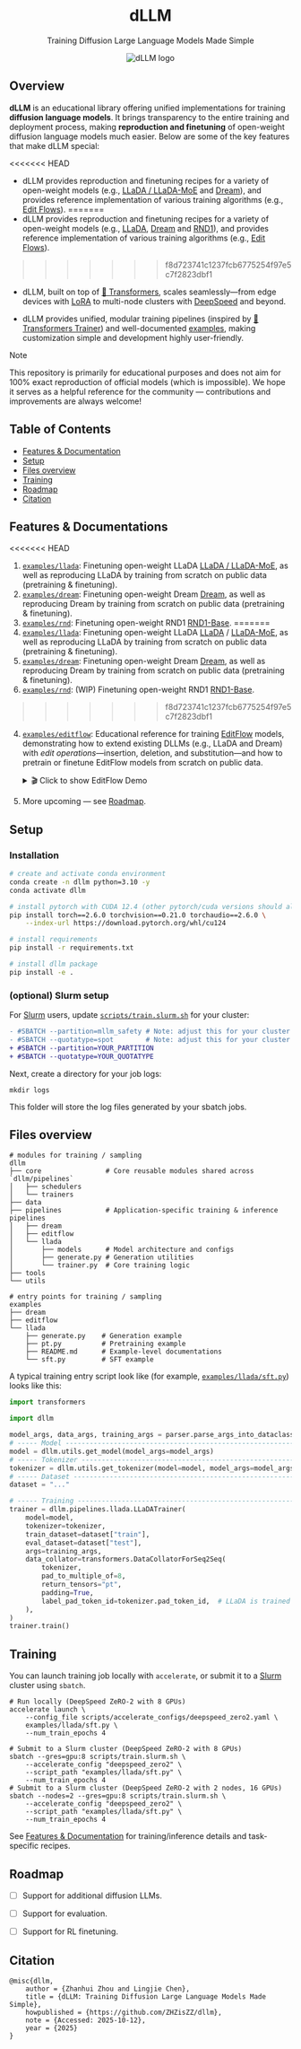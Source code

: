 <h1 align="center">dLLM</h1>

<p align="center">
Training Diffusion Large Language Models Made Simple
</p>

<p align="center">
<img
  src="assets/logo.gif"
  alt="dLLM logo">
</p>


## Overview
**dLLM** is an educational library offering unified implementations for training **diffusion language models**. It brings transparency to the entire training and deployment process, making **reproduction and finetuning** of open-weight diffusion language models much easier. Below are some of the key features that make dLLM special:

<<<<<<< HEAD
- dLLM provides reproduction and finetuning recipes for a variety of open-weight models (e.g., [LLaDA / LLaDA-MoE](https://arxiv.org/abs/2502.09992) and [Dream](https://arxiv.org/abs/2508.15487)), and provides reference implementation of various training algorithms (e.g., [Edit Flows](https://arxiv.org/abs/2506.09018)).
=======
- dLLM provides reproduction and finetuning recipes for a variety of open-weight models (e.g., [LLaDA](https://arxiv.org/abs/2502.09992), [Dream](https://arxiv.org/abs/2508.15487) and [RND1](https://www.radicalnumerics.ai/assets/rnd1_report.pdf)), and provides reference implementation of various training algorithms (e.g., [Edit Flows](https://arxiv.org/abs/2506.09018)).
>>>>>>> f8d723741c1237fcb6775254f97e5c7f2823dbf1

- dLLM, built on top of [🤗 Transformers](https://github.com/huggingface/transformers), scales seamlessly—from edge devices with [LoRA](https://github.com/huggingface/peft) to multi-node clusters with [DeepSpeed](https://github.com/deepspeedai/DeepSpeed) and beyond.

- dLLM provides unified, modular training pipelines (inspired by [🤗 Transformers Trainer](https://github.com/huggingface/transformers/blob/main/src/transformers/trainer.py)) and well-documented [examples](/examples/), making customization simple and development highly user-friendly.

> [!NOTE]
> This repository is primarily for educational purposes and does not aim for 100% exact reproduction of official models (which is impossible). We hope it serves as a helpful reference for the community — contributions and improvements are always welcome!


## Table of Contents
<!-- - [Overview](#overview) -->
- [Features & Documentation](#features--documentations)
- [Setup](#setup)
  <!-- - [Installation](#installation)
  - [(optional) Slurm setup](#optional-slurm-setup) -->
- [Files overview](#files-overview)
- [Training](#training)
- [Roadmap](#roadmap)
- [Citation](#citation)


## Features & Documentations

<<<<<<< HEAD
1. [`examples/llada`](/examples/llada): Finetuning open-weight LLaDA [LLaDA / LLaDA-MoE](https://arxiv.org/abs/2502.09992), as well as reproducing LLaDA by training from scratch on public data (pretraining & finetuning).
2. [`examples/dream`](/examples/dream): Finetuning open-weight Dream [Dream](https://arxiv.org/abs/2508.15487), as well as reproducing Dream by training from scratch on public data (pretraining & finetuning).
3. [`examples/rnd`](/examples/rnd): Finetuning open-weight RND1 [RND1-Base](https://www.radicalnumerics.ai/assets/rnd1_report.pdf).
=======
1. [`examples/llada`](/examples/llada): Finetuning open-weight LLaDA [LLaDA](https://arxiv.org/abs/2502.09992) / [LLaDA-MoE](https://arxiv.org/abs/2509.24389), as well as reproducing LLaDA by training from scratch on public data (pretraining & finetuning).
2. [`examples/dream`](/examples/dream): Finetuning open-weight Dream [Dream](https://arxiv.org/abs/2508.15487), as well as reproducing Dream by training from scratch on public data (pretraining & finetuning).
3. [`examples/rnd`](/examples/rnd): (WIP) Finetuning open-weight RND1 [RND1-Base](https://www.radicalnumerics.ai/assets/rnd1_report.pdf).
>>>>>>> f8d723741c1237fcb6775254f97e5c7f2823dbf1
4. [`examples/editflow`](/examples/editflow): Educational reference for training [EditFlow](https://arxiv.org/abs/2506.09018) models, demonstrating how to extend existing DLLMs (e.g., LLaDA and Dream) with *edit operations*—insertion, deletion, and substitution—and how to pretrain or finetune EditFlow models from scratch on public data.

   <details>
   <summary>🎬 Click to show EditFlow Demo</summary>

   <p align="center">
     <img src="/examples/editflow/assets/all.gif" alt="EditFlow demo" width="100%">
   </p>
   <p align="center"><em>EditFlow performing insertion (blue), substitution from mask tokens (black), substitution from non-mask tokens (red), and deletion (strikethrough → removed) during generation.</em></p>

   </details>


4. More upcoming — see [Roadmap](#roadmap).


## Setup
### Installation
```bash
# create and activate conda environment
conda create -n dllm python=3.10 -y
conda activate dllm

# install pytorch with CUDA 12.4 (other pytorch/cuda versions should also work)
pip install torch==2.6.0 torchvision==0.21.0 torchaudio==2.6.0 \
    --index-url https://download.pytorch.org/whl/cu124

# install requirements
pip install -r requirements.txt

# install dllm package
pip install -e .
```
### (optional) Slurm setup
For [Slurm](https://slurm.schedmd.com/) users, update [`scripts/train.slurm.sh`](/scripts/train.slurm.sh) for your cluster:
```diff
- #SBATCH --partition=mllm_safety # Note: adjust this for your cluster
- #SBATCH --quotatype=spot        # Note: adjust this for your cluster
+ #SBATCH --partition=YOUR_PARTITION
+ #SBATCH --quotatype=YOUR_QUOTATYPE
```
Next, create a directory for your job logs:
```shell
mkdir logs
```
This folder will store the log files generated by your sbatch jobs.

## Files overview
```
# modules for training / sampling
dllm
├── core                # Core reusable modules shared across `dllm/pipelines` 
│   ├── schedulers
│   └── trainers
├── data
├── pipelines           # Application-specific training & inference pipelines
│   ├── dream
│   ├── editflow
│   └── llada
│       ├── models      # Model architecture and configs 
│       ├── generate.py # Generation utilities
│       └── trainer.py  # Core training logic
├── tools
└── utils

# entry points for training / sampling
examples
├── dream
├── editflow
└── llada
    ├── generate.py    # Generation example
    ├── pt.py          # Pretraining example
    ├── README.md      # Example-level documentations
    └── sft.py         # SFT example
```

A typical training entry script look like (for example, [`examples/llada/sft.py`](/examples/llada/sft.py)) looks like this:
```python
import transformers

import dllm

model_args, data_args, training_args = parser.parse_args_into_dataclasses()
# ----- Model ------------------------------------------------------------------
model = dllm.utils.get_model(model_args=model_args)
# ----- Tokenizer --------------------------------------------------------------
tokenizer = dllm.utils.get_tokenizer(model=model, model_args=model_args)
# ----- Dataset ----------------------------------------------------------------
dataset = "..."

# ----- Training --------------------------------------------------------------
trainer = dllm.pipelines.llada.LLaDATrainer(
    model=model,
    tokenizer=tokenizer,
    train_dataset=dataset["train"],
    eval_dataset=dataset["test"],
    args=training_args,
    data_collator=transformers.DataCollatorForSeq2Seq(
        tokenizer,
        pad_to_multiple_of=8,
        return_tensors="pt",
        padding=True,
        label_pad_token_id=tokenizer.pad_token_id,  # LLaDA is trained on padding <eos_token>
    ),
)
trainer.train()
```

## Training
You can launch training job locally with `accelerate`, or submit it to a [Slurm](https://slurm.schedmd.com/) cluster using `sbatch`.
```shell
# Run locally (DeepSpeed ZeRO-2 with 8 GPUs)
accelerate launch \
    --config_file scripts/accelerate_configs/deepspeed_zero2.yaml \
    examples/llada/sft.py \
    --num_train_epochs 4
```
```shell
# Submit to a Slurm cluster (DeepSpeed ZeRO-2 with 8 GPUs)
sbatch --gres=gpu:8 scripts/train.slurm.sh \
    --accelerate_config "deepspeed_zero2" \
    --script_path "examples/llada/sft.py" \
    --num_train_epochs 4
# Submit to a Slurm cluster (DeepSpeed ZeRO-2 with 2 nodes, 16 GPUs)
sbatch --nodes=2 --gres=gpu:8 scripts/train.slurm.sh \
    --accelerate_config "deepspeed_zero2" \
    --script_path "examples/llada/sft.py" \
    --num_train_epochs 4
```
See [Features & Documentation](#features--documentations) for training/inference details and task-specific recipes.


## Roadmap

- [ ] Support for additional diffusion LLMs.  

- [ ] Support for evaluation.

- [ ] Support for RL finetuning.


## Citation
```
@misc{dllm,
    author = {Zhanhui Zhou and Lingjie Chen},
    title = {dLLM: Training Diffusion Large Language Models Made Simple},
    howpublished = {https://github.com/ZHZisZZ/dllm},
    note = {Accessed: 2025-10-12},
    year = {2025}
}
```
